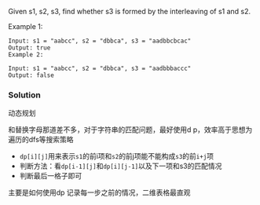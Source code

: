 Given s1, s2, s3, find whether s3 is formed by the interleaving of s1 and s2.

Example 1:

```
Input: s1 = "aabcc", s2 = "dbbca", s3 = "aadbbcbcac"
Output: true
Example 2:

Input: s1 = "aabcc", s2 = "dbbca", s3 = "aadbbbaccc"
Output: false
```

### Solution

动态规划

和替换字母那道差不多，对于字符串的匹配问题，最好使用d p，效率高于思想为遍历的dfs等搜索策略

- `dp[i][j]`用来表示`s1`的前i项和`s2`的前j项能不能构成`s3`的前`i+j`项
- 判断方法：看`dp[i-1][j]`和`dp[i][j-1]`以及下一项和s3的匹配情况
- 判断最后一格子即可



主要是如何使用dp 记录每一步之前的情况，二维表格最直观